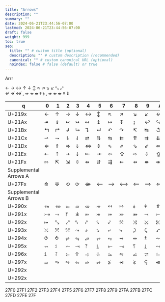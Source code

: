 ```yaml
---
title: "Arrows"
description: ""
summary: ""
date: 2024-06-21T23:44:56-07:00
lastmod: 2024-06-21T23:44:56-07:00
draft: false
weight: 999
toc: true
seo:
  title: "" # custom title (optional)
  description: "" # custom description (recommended)
  canonical: "" # custom canonical URL (optional)
  noindex: false # false (default) or true
---
```


Arrr

← → ↔ ↑ ↓ ↕ ↖ ↗ ↘ ↙ ⤡ ⤢ \
↚ ↛ ↮ , ⇷ ⇸ ⇹ ⤉ ⤈ , ⇺ ⇻ ⇼ ⇞ ⇟

| q                     | 0   | 1   | 2   | 3   | 4   | 5   | 6   | 7   | 8   | 9   | A   | B   | C   | D   | E   | F   |
| --------------------- | --- | --- | --- | --- | --- | --- | --- | --- | --- | --- | --- | --- | --- | --- | --- | --- |
| U+219x                | ←   | ↑   | →   | ↓   | ↔  | ↕  | ↖  | ↗  | ↘  | ↙  | ↚   | ↛   | ↜   | ↝   | ↞   | ↟   |
| U+21Ax                | ↠   | ↡   | ↢   | ↣   | ↤   | ↥   | ↦   | ↧   | ↨   | ↩  | ↪  | ↫   | ↬   | ↭   | ↮   | ↯   |
| U+21Bx                | ↰   | ↱   | ↲   | ↳   | ↴   | ↵   | ↶   | ↷   | ↸   | ↹   | ↺   | ↻   | ↼   | ↽   | ↾   | ↿   |
| U+21Cx                | ⇀   | ⇁   | ⇂   | ⇃   | ⇄   | ⇅   | ⇆   | ⇇   | ⇈   | ⇉   | ⇊   | ⇋   | ⇌   | ⇍   | ⇎   | ⇏   |
| U+21Dx                | ⇐   | ⇑   | ⇒   | ⇓   | ⇔   | ⇕   | ⇖   | ⇗   | ⇘   | ⇙   | ⇚   | ⇛   | ⇜   | ⇝   | ⇞   | ⇟   |
| U+21Ex                | ⇠   | ⇡   | ⇢   | ⇣   | ⇤   | ⇥   | ⇦   | ⇧   | ⇨   | ⇩   | ⇪   | ⇫   | ⇬   | ⇭   | ⇮   | ⇯   |
| U+21Fx                | ⇰   | ⇱   | ⇲   | ⇳   | ⇴   | ⇵   | ⇶   | ⇷   | ⇸   | ⇹   | ⇺   | ⇻   | ⇼   | ⇽   | ⇾   | ⇿   |
| Supplemental Arrows A |
| U+27Fx                | ⟰   | ⟱   | ⟲   | ⟳   | ⟴   | ⟵   | ⟶   | ⟷   | ⟸   | ⟹   | ⟺   | ⟻   | ⟼   | ⟽   | ⟾   | ⟿   |
| Supplemental Arrows B |
| U+290x                | ⤀   | ⤁   | ⤂   | ⤃   | ⤄   | ⤅   | ⤆   | ⤇   | ⤈   | ⤉   | ⤊   | ⤋   | ⤌   | ⤍   | ⤎   | ⤏   |
| U+291x                | ⤐   | ⤑   | ⤒   | ⤓   | ⤔   | ⤕   | ⤖   | ⤗   | ⤘   | ⤙   | ⤚   | ⤛   | ⤜   | ⤝   | ⤞   | ⤟   |
| U+292x                | ⤠   | ⤡   | ⤢   | ⤣   | ⤤   | ⤥   | ⤦   | ⤧   | ⤨   | ⤩   | ⤪   | ⤫   | ⤬   | ⤭   | ⤮   | ⤯   |
| U+293x                | ⤰   | ⤱   | ⤲   | ⤳   | ⤴  | ⤵  | ⤶   | ⤷   | ⤸   | ⤹   | ⤺   | ⤻   | ⤼   | ⤽   | ⤾   | ⤿   |
| U+294x                | ⥀   | ⥁   | ⥂   | ⥃   | ⥄   | ⥅   | ⥆   | ⥇   | ⥈   | ⥉   | ⥊   | ⥋   | ⥌   | ⥍   | ⥎   | ⥏   |
| U+295x                | ⥐   | ⥑   | ⥒   | ⥓   | ⥔   | ⥕   | ⥖   | ⥗   | ⥘   | ⥙   | ⥚   | ⥛   | ⥜   | ⥝   | ⥞   | ⥟   |
| U+296x                | ⥠   | ⥡   | ⥢   | ⥣   | ⥤   | ⥥   | ⥦   | ⥧   | ⥨   | ⥩   | ⥪   | ⥫   | ⥬   | ⥭   | ⥮   | ⥯   |
| U+297x                | ⥰   | ⥱   | ⥲   | ⥳   | ⥴   | ⥵   | ⥶   | ⥷   | ⥸   | ⥹   | ⥺   | ⥻   | ⥼   | ⥽   | ⥾   | ⥿   |
| U+292x                |
| U+292x                |

27F0
27F1
27F2
27F3
27F4
27F5
27F6
27F7
27F8
27F9
27FA
27FB
27FC
27FD
27FE
27F
